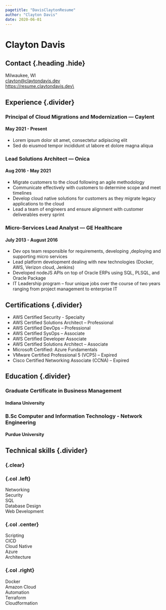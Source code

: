 ```yaml
---
pagetitle: "DavisClaytonResume"
author: "Clayton Davis"
date: 2020-06-01
---
```


# Clayton Davis

## Contact {.heading .hide}

Milwaukee, WI\
clayton@claytondavis.dev\
https://resume.claytondavis.dev\

## Experience {.divider}

### Principal of Cloud Migrations and Modernization &mdash; Caylent

#### May 2021 - Present

- Lorem ipsum dolor sit amet, consectetur adipiscing elit
- Sed do eiusmod tempor incididunt ut labore et dolore magna aliqua

### Lead Solutions Architect &mdash; Onica

#### Aug 2016 - May 2021

- Migrate customers to the cloud following an agile methodology
- Communicate effectively with customers to determine scope and meet timelines
- Develop cloud native solutions for customers as they migrate legacy applications to the cloud
- Lead a team of engineers and ensure alignment with customer deliverables every sprint

### Micro-Services Lead Analyst &mdash; GE Healthcare

#### July 2013 - August 2016

- Dev ops team responsible for requirements, developing ,deploying and supporting micro services
- Lead platform development dealing with new technologies (Docker, AWS, Verizon cloud, Jenkins)
- Developed nodeJS APIs on top of Oracle ERPs using SQL, PLSQL, and Oracle Package
- IT Leadership program – four unique jobs over the course of two years ranging from project management to enterprise IT

## Certifications {.divider}

- AWS Certified Security - Specialty
- AWS Certified Solutions Architect – Professional
- AWS Certified DevOps – Professional
- AWS Certified SysOps – Associate
- AWS Certified Developer Associate
- AWS Certified Solutions Architect – Associate
- Microsoft Certified: Azure Fundamentals
- VMware Certified Professional 5 (VCP5) – Expired
- Cisco Certified Networking Associate (CCNA) – Expired

## Education {.divider}

### Graduate Certificate in Business Management

#### Indiana University

### B.Sc Computer and Information Technology - Network Engineering 

#### Purdue University

## Technical skills {.divider}

### {.clear}

### {.col .left}

Networking\
Security\
SQL\
Database Design\
Web Development

### {.col .center}

Scripting\
CICD\
Cloud Native\
Azure\
Architecture

### {.col .right}

Docker\
Amazon Cloud\
Automation\
Terraform\
Cloudformation